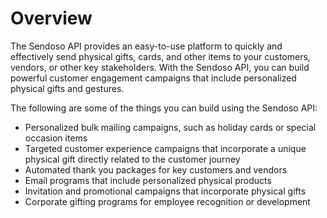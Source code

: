 # Overview

The Sendoso API provides an easy-to-use platform to quickly and effectively send physical gifts, cards, and other items to your customers, vendors, or other key stakeholders. With the Sendoso API, you can build powerful customer engagement campaigns that include personalized physical gifts and gestures.

The following are some of the things you can build using the Sendoso API:

- Personalized bulk mailing campaigns, such as holiday cards or special occasion items
- Targeted customer experience campaigns that incorporate a unique physical gift directly related to the customer journey
- Automated thank you packages for key customers and vendors
- Email programs that include personalized physical products
- Invitation and promotional campaigns that incorporate physical gifts
- Corporate gifting programs for employee recognition or development
